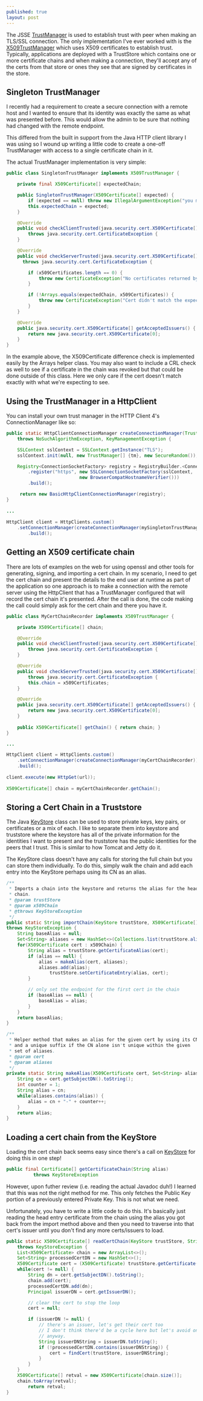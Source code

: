 ```yaml
---
published: true
layout: post
---
```

The JSSE [TrustManager](https://docs.oracle.com/javase/8/docs/api/javax/net/ssl/TrustManager.html) is used to establish trust with peer when making an TLS/SSL connection. The only implementation I've ever worked with is the [X509TrustManager](https://docs.oracle.com/javase/8/docs/api/javax/net/ssl/X509TrustManager.html) which uses X509 certificates to establish trust. Typically, applications are deployed with a TrustStore which contains one or more certificate chains and when making a connection, they'll accept any of the certs from that store or ones they see that are signed by certificates in the store.

## Singleton TrustManager

I recently had a requirement to create a secure connection with a remote host and I wanted to ensure that its identity was exactly the same as what was presented before. This would allow the admin to be sure that nothing had changed with the remote endpoint.

This differed from the built in support from the Java HTTP client library I was using so I wound up writing a little code to create a one-off TrustManager with access to a single certificate chain in it.

The actual TrustManager implementation is very simple:

```java
public class SingletonTrustManager implements X509TrustManager {

    private final X509Certificate[] expectedChain;

    public SingletonTrustManager(X509Certificate[] expected) {
        if (expected == null) throw new IllegalArgumentException("you must have an expected chain");
        this.expectedChain = expected;
    }

    @Override
    public void checkClientTrusted(java.security.cert.X509Certificate[] x509Certificates, String s)
        throws java.security.cert.CertificateException {
    }

    @Override
    public void checkServerTrusted(java.security.cert.X509Certificate[] x509Certificates, String s)
      throws java.security.cert.CertificateException {

        if (x509Certificates.length == 0) {
            throw new CertificateException("No certificates returned by the remote endpoint");
        }

        if (!Arrays.equals(expectedChain, x509Certificates)) {
            throw new CertificateException("Cert didn't match the expected chain");
        }
    }

    @Override
    public java.security.cert.X509Certificate[] getAcceptedIssuers() {
        return new java.security.cert.X509Certificate[0];
    }
}
```

In the example above, the X509Certificate difference check is implemented easily by the Arrays helper class. You may also want to include a CRL check as well to see if a certificate in the chain was revoked but that could be done outside of this class. Here we only care if the cert doesn't match exactly with what we're expecting to see.

## Using the TrustManager in a HttpClient

You can install your own trust manager in the HTTP Client 4's ConnectionManager like so:

```java
public static HttpClientConnectionManager createConnectionManager(TrustManager tm) 
    throws NoSuchAlgorithmException, KeyManagementException {

    SSLContext sslContext = SSLContext.getInstance("TLS");
    sslContext.init(null, new TrustManager[] {tm}, new SecureRandom());

    Registry<ConnectionSocketFactory> registry = RegistryBuilder.<ConnectionSocketFactory>create()
        .register("https", new SSLConnectionSocketFactory(sslContext,
                           new BrowserCompatHostnameVerifier()))
        .build();

     return new BasicHttpClientConnectionManager(registry);
}
    
...
    
HttpClient client = HttpClients.custom()
    .setConnectionManager(createConnectionManager(mySingletonTrustManager))
        .build();
```


## Getting an X509 certificate chain

There are lots of examples on the web for using openssl and other tools for generating, signing, and importing a cert chain. In my scenario, I need to get the cert chain and present the details to the end user at runtime as part of the application so one approach is to make a connection with the remote server using the HttpClient that has a TrustManager configured that will record the cert chain it's presented. After the call is done, the code making the call could simply ask for the cert chain and there you have it.

```java
public class MyCertChainRecorder implements X509TrustManager {

    private X509Certificate[] chain;

    @Override
    public void checkClientTrusted(java.security.cert.X509Certificate[] x509Certificates, String s)
        throws java.security.cert.CertificateException {
    }

    @Override
    public void checkServerTrusted(java.security.cert.X509Certificate[] x509Certificates, String s)
        throws java.security.cert.CertificateException {
        this.chain = x509Certificates;
    }

    @Override
    public java.security.cert.X509Certificate[] getAcceptedIssuers() {
        return new java.security.cert.X509Certificate[0];
    }
        
    public X509Certificate[] getChain() { return chain; }
}

...

HttpClient client = HttpClients.custom()
    .setConnectionManager(createConnectionManager(myCertChainRecorder))
    .build();
                
client.execute(new HttpGet(url));
    
X509Certificate[] chain = myCertChainRecorder.getChain();
```
    
## Storing a Cert Chain in a Truststore

The Java [KeyStore](https://docs.oracle.com/javase/8/docs/api/java/security/KeyStore.html) class can be used to store private keys, key pairs, or certificates or a mix of each. I like to separate them into keystore and truststore where the keystore has all of the private information for the identities I want to present and the truststore has the public identities for the peers that I trust. This is similar to how Tomcat and Jetty do it.

The KeyStore class doesn't have any calls for storing the full chain but you can store them individually. To do this, simply walk the chain and add each entry into the KeyStore perhaps using its CN as an alias.

```java
/**
 * Imports a chain into the keystore and returns the alias for the head of the
 * chain.
 * @param trustStore
 * @param x509Chain
 * @throws KeyStoreException
 */
public static String importChain(KeyStore trustStore, X509Certificate[] x509Chain) 
throws KeyStoreException {
    String baseAlias = null;
    Set<String> aliases = new HashSet<>(Collections.list(trustStore.aliases()));
    for(X509Certificate cert : x509Chain) {
        String alias = trustStore.getCertificateAlias(cert);
        if (alias == null) {
            alias = makeAlias(cert, aliases);
            aliases.add(alias);
                trustStore.setCertificateEntry(alias, cert);
        }

        // only set the endpoint for the first cert in the chain
        if (baseAlias == null) {
            baseAlias = alias;
        }
    }
    return baseAlias;
}

/**
 * Helper method that makes an alias for the given cert by using its CN
 * and a unique suffix if the CN alone isn't unique within the given
 * set of aliases.
 * @param cert
 * @param aliases
 */
private static String makeAlias(X509Certificate cert, Set<String> aliases) {
    String cn = cert.getSubjectDN().toString();
    int counter = 1;
    String alias = cn;
    while(aliases.contains(alias)) {
        alias = cn + "-" + counter++;
    }
    return alias;
}
```

## Loading a cert chain from the KeyStore

Loading the cert chain back seems easy since there's a call on [KeyStore](https://docs.oracle.com/javase/8/docs/api/java/security/KeyStore.html#getCertificateChain-java.lang.String-) for doing this in one step!

```java
public final Certificate[] getCertificateChain(String alias)
          throws KeyStoreException
```
                                        
However, upon futher review (i.e. reading the actual Javadoc duh!) I learned that this was not the right method for me. This only fetches the Public Key portion of a previously entered Private Key. This is not what we need.

Unfortunately, you have to write a little code to do this. It's basically just reading the head entry certificate from the chain using the alias you got back from the import method above and then you need to traverse into that cert's issuer until you don't find any more certs/issuers to load.

```java
public static X509Certificate[] readCertChain(KeyStore trustStore, String alias) 
    throws KeyStoreException {
    List<X509Certificate> chain = new ArrayList<>();
    Set<String> processedCertDN = new HashSet<>();
    X509Certificate cert = (X509Certificate) trustStore.getCertificate(alias);
    while(cert != null) {
        String dn = cert.getSubjectDN().toString();
        chain.add(cert);
        processedCertDN.add(dn);
        Principal issuerDN = cert.getIssuerDN();

        // clear the cert to stop the loop
        cert = null;

        if (issuerDN != null) {
            // there's an issuer, let's get their cert too
            // I don't think there'd be a cycle here but let's avoid one
            // anyway.
            String issuerDNString = issuerDN.toString();
            if (!processedCertDN.contains(issuerDNString)) {
                cert = findCert(trustStore, issuerDNString);
            }
        }
    }
    X509Certificate[] retval = new X509Certificate[chain.size()];
    chain.toArray(retval);
        return retval;
}
```
